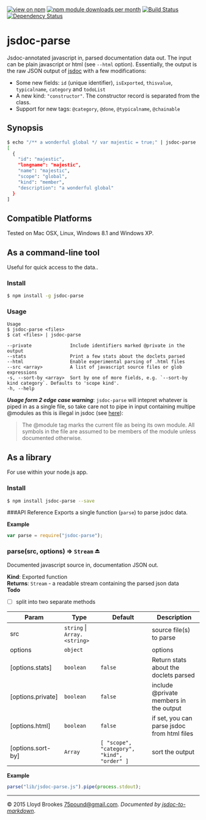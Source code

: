 [![view on npm](http://img.shields.io/npm/v/jsdoc-parse.svg)](https://www.npmjs.org/package/jsdoc-parse)
[![npm module downloads per month](http://img.shields.io/npm/dm/jsdoc-parse.svg)](https://www.npmjs.org/package/jsdoc-parse)
[![Build Status](https://travis-ci.org/75lb/jsdoc-parse.svg?branch=master)](https://travis-ci.org/75lb/jsdoc-parse)
[![Dependency Status](https://david-dm.org/75lb/jsdoc-parse.svg)](https://david-dm.org/75lb/jsdoc-parse)

# jsdoc-parse
Jsdoc-annotated javascript in, parsed documentation data out. The input can be plain javascript or html (see `--html` option). Essentially, the output is the raw JSON output of [jsdoc](https://github.com/jsdoc3/jsdoc) with a few modifications:

* Some new fields: `id` (unique identifier), `isExported`, `thisvalue`, `typicalname`, `category` and `todoList`
* A new kind: `"constructor"`. The constructor record is separated from the class.
* Support for new tags: `@category`, `@done`, `@typicalname`, `@chainable`
  

## Synopsis
```sh
$ echo "/** a wonderful global */ var majestic = true;" | jsdoc-parse
[
  {
    "id": "majestic",
    "longname": "majestic",
    "name": "majestic",
    "scope": "global",
    "kind": "member",
    "description": "a wonderful global"
  }
]
```

## Compatible Platforms
Tested on Mac OSX, Linux, Windows 8.1 and Windows XP. 

## As a command-line tool
Useful for quick access to the data.. 

### Install
```sh
$ npm install -g jsdoc-parse
```

### Usage
```
Usage
$ jsdoc-parse <files>
$ cat <files> | jsdoc-parse

--private              Include identifiers marked @private in the output
--stats                Print a few stats about the doclets parsed
--html                 Enable experimental parsing of .html files
--src <array>          A list of javascript source files or glob expressions
-s, --sort-by <array>  Sort by one of more fields, e.g. `--sort-by kind category`. Defaults to 'scope kind'.
-h, --help
```

***Usage form 2 edge case warning***: `jsdoc-parse` will intepret whatever is piped in as a single file, so take care not to pipe in input containing multipe @modules as this is illegal in jsdoc (see [here](http://usejsdoc.org/tags-module.html)):

> The @module tag marks the current file as being its own module. All symbols in the file are assumed to be members of the module unless documented otherwise.

## As a library
For use within your node.js app. 

### Install
```sh
$ npm install jsdoc-parse --save
```

###API Reference
  Exports a single function (`parse`) to parse jsdoc data.
  
  **Example**  
  ```js
  var parse = require("jsdoc-parse");
  ```
<a name="exp_module_jsdoc-parse--parse"></a>
### parse(src, options) ⇒ <code>Stream</code> ⏏
Documented javascript source in, documentation JSON out.

**Kind**: Exported function  
**Returns**: <code>Stream</code> - a readable stream containing the parsed json data  
**Todo**

- [ ] split into two separate methods


| Param | Type | Default | Description |
| --- | --- | --- | --- |
| src | <code>string</code> \| <code>Array.&lt;string&gt;</code> |  | source file(s) to parse |
| options | <code>object</code> |  | options |
| [options.stats] | <code>boolean</code> | <code>false</code> | Return stats about the doclets parsed |
| [options.private] | <code>boolean</code> | <code>false</code> | include @private members in the output |
| [options.html] | <code>boolean</code> | <code>false</code> | if set, you can parse jsdoc from html files |
| [options.sort-by] | <code>Array</code> | <code>\[ &quot;scope&quot;, &quot;category&quot;, &quot;kind&quot;, &quot;order&quot; \]</code> | sort the output |

**Example**  
```js
parse("lib/jsdoc-parse.js").pipe(process.stdout);
```

* * * 

&copy; 2015 Lloyd Brookes <75pound@gmail.com>. *Documented by [jsdoc-to-markdown](https://github.com/75lb/jsdoc-to-markdown)*.

